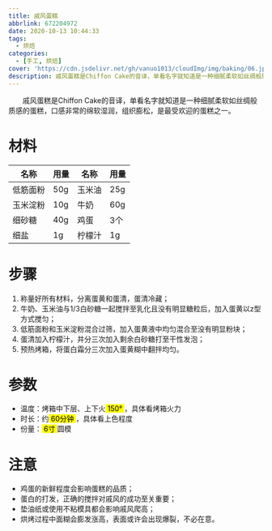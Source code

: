 ```yaml
---
title: 戚风蛋糕
abbrlink: 672204972
date: 2020-10-13 10:44:33
tags:
  - 烘焙
categories:
  - [手工, 烘焙]
cover: 'https://cdn.jsdelivr.net/gh/vanuo1013/cloudImg/img/baking/06.jpg'
description: 戚风蛋糕是Chiffon Cake的音译，单看名字就知道是一种细腻柔软如丝绸般质感的蛋糕，口感非常的绵软湿润，组织膨松，是最受欢迎的蛋糕之一。
---
```


　　戚风蛋糕是Chiffon Cake的音译，单看名字就知道是一种细腻柔软如丝绸般质感的蛋糕，口感非常的绵软湿润，组织膨松，是最受欢迎的蛋糕之一。



# 材料

| 名称     | 用量 | 名称   | 用量 |
| -------- | ---- | ------ | ---- |
| 低筋面粉 | 50g  | 玉米油 | 25g  |
| 玉米淀粉 | 10g  | 牛奶   | 60g  |
| 细砂糖   | 40g  | 鸡蛋   | 3个  |
| 细盐     | 1g   | 柠檬汁 | 1g   |



# 步骤

1. 称量好所有材料，分离蛋黄和蛋清，蛋清冷藏；
2. 牛奶、玉米油与1/3白砂糖一起搅拌至乳化且没有明显糖粒后，加入蛋黄以z型方式搅匀；
3. 低筋面粉和玉米淀粉混合过筛，加入蛋黄液中均匀混合至没有明显粉块；
4. 蛋清加入柠檬汁，并分三次加入剩余白砂糖打至干性发泡；
5. 预热烤箱，将蛋白霜分三次加入蛋黄糊中翻拌均匀。



# 参数

+ 温度：烤箱中下层、上下火<mark> 150° </mark>，具体看烤箱火力
+ 时长：约<mark> 60分钟 </mark>，具体看上色程度
+ 份量：<mark> 6寸 </mark>圆模



# 注意

- 鸡蛋的新鲜程度会影响蛋糕的品质；
- 蛋白的打发，正确的搅拌对戚风的成功至关重要；
- 垫油纸或使用不粘模具都会影响戚风爬高；
- 烘烤过程中面糊会膨发涨高，表面或许会出现爆裂，不必在意。